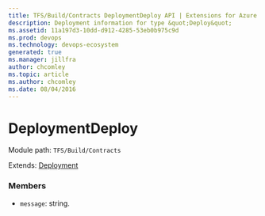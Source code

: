 ```yaml
---
title: TFS/Build/Contracts DeploymentDeploy API | Extensions for Azure DevOps Services
description: Deployment information for type &quot;Deploy&quot;
ms.assetid: 11a197d3-10dd-d912-4285-53eb0b975c9d
ms.prod: devops
ms.technology: devops-ecosystem
generated: true
ms.manager: jillfra
author: chcomley
ms.topic: article
ms.author: chcomley
ms.date: 08/04/2016
---
```


# DeploymentDeploy

Module path: `TFS/Build/Contracts`

Extends: [Deployment](./Deployment.md)

### Members

* `message`: string. 

